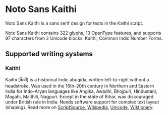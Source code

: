 
# Noto Sans Kaithi

Noto Sans Kaithi is a sans serif design for texts in the Kaithi script. 

Noto Sans Kaithi contains 322 glyphs, 13 OpenType features, and supports 97 characters from 2 Unicode blocks: Kaithi, Common Indic Number Forms.


## Supported writing systems


### Kaithi

Kaithi (𑂍𑂶𑂟𑂲) is a historical Indic abugida, written left-to-right without a headstroke. Was used in the 16th–20th century in Northern and Eastern India for Indo-Aryan languages like Angika, Awadhi, Bhojpuri, Hindustani, Magahi, Maithili, Nagpuri. Except in the state of Bihar, was discouraged under British rule in India. Needs software support for complex text layout (shaping). Read more on [ScriptSource](https://scriptsource.org/scr/Kthi), [Wikipedia](https://en.wikipedia.org/wiki/ISO_15924:Kthi), [Unicode](https://www.unicode.org/versions/Unicode13.0.0/ch15.pdf#G69704), [Wiktionary](https://en.wiktionary.org/wiki/Category:Kaithi_script).

